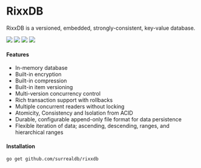 # RixxDB

RixxDB is a versioned, embedded, strongly-consistent, key-value database.

[![](https://img.shields.io/badge/status-alpha-ff00bb.svg?style=flat-square)](https://github.com/surrealdb/rixxdb) [![](https://img.shields.io/badge/godoc-reference-blue.svg?style=flat-square)](https://godoc.org/github.com/surrealdb/rixxdb) [![](https://goreportcard.com/badge/github.com/surrealdb/rixxdb?style=flat-square)](https://goreportcard.com/report/github.com/surrealdb/rixxdb) [![](https://img.shields.io/badge/license-Apache_License_2.0-00bfff.svg?style=flat-square)](https://github.com/surrealdb/rixxdb) 

#### Features

- In-memory database
- Built-in encryption
- Built-in compression
- Built-in item versioning
- Multi-version concurrency control
- Rich transaction support with rollbacks
- Multiple concurrent readers without locking
- Atomicity, Consistency and Isolation from ACID
- Durable, configurable append-only file format for data persistence
- Flexible iteration of data; ascending, descending, ranges, and hierarchical ranges

#### Installation

```bash
go get github.com/surrealdb/rixxdb
```
